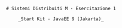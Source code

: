 <div align="center">

    # Sistemi Distribuiti M - Esercitazione 1

    _Start Kit - JavaEE 9 (Jakarta)_
</div>
